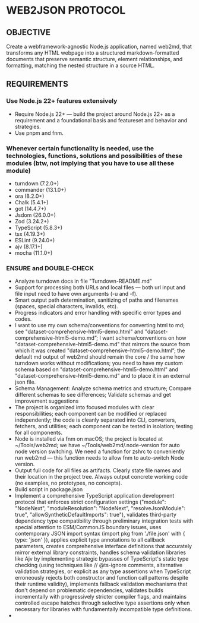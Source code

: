 # WEB2JSON PROTOCOL

## OBJECTIVE
Create a webframework-agnostic Node.js application, named web2md, that transforms any HTML webpage into a structured markdown-formatted documents that preserve semantic structure, element relationships, and formatting, matching the nested structure in a source HTML.

## REQUIREMENTS
### Use Node.js 22+ features extensively
- Require Node.js 22+ — build the project around Node.js 22+ as a requirement and a foundational basis and featureset and behavior and strategies.
- Use pnpm and fnm.

### Whenever certain functionality is needed, use the technologies, functions, solutions and possibilities of these modules (btw, not implying that you have to use all these module)
- turndown (7.2.0+)
- commander (13.1.0+)
- ora (8.2.0+)
- Chalk (5.4.1+)
- got (14.4.7+)
- Jsdom (26.0.0+)
- Zod (3.24.2+)
- TypeScript (5.8.3+)
- tsx (4.19.3+)
- ESLint (9.24.0+)
- ajv (8.17.1+)
- mocha (11.1.0+)

### ENSURE and DOUBLE-CHECK

- Analyze turndown docs in file "Turndown-README.md"
- Support for processing both URLs and local files — both url input and file input need to have own arguments (-u and -f).
- Smart output path determination, sanitizing of paths and filenames (spaces, special characters, invalids, etc).
- Progress indicators and error handling with specific error types and codes.
- I want to use my own schema/conventions for converting html to md; see "dataset-comprehensive-html5-demo.html" and "dataset-comprehensive-html5-demo.md”; I want schema/conventions on how "dataset-comprehensive-html5-demo.md" that mirrors the source from which it was created "dataset-comprehensive-html5-demo.html”; the default md output of web2md should remain the core / the same how turndown works without modifications; you need to have my custom schema based on "dataset-comprehensive-html5-demo.html" and "dataset-comprehensive-html5-demo.md” and to place it in an external json file.
- Schema Management: Analyze schema metrics and structure; Compare different schemas to see differences; Validate schemas and get improvement suggestions
- The project is organized into focused modules with clear responsibilities; each component can be modified or replaced independently; the code is cleanly separated into CLI, converters, fetchers, and utilities; each component can be tested in isolation; testing for all components.
- Node is installed via fnm on macOS; the project is located at ~/Tools/web2md; we have ~/Tools/web2md/.node-version for auto node version switching. We need a function for zshrc to conveniently run web2md — this function needs to allow fnm to auto-switch Node version.
- Output full code for all files as artifacts. Clearly state file names and their location in the project tree. Always output concrete working code (no examples, no prototypes, no concepts).
- Build script in package.json
- Implement a comprehensive TypeScript application development protocol that enforces strict configuration settings ("module": "NodeNext", "moduleResolution": "NodeNext", "resolveJsonModule": true", "allowSyntheticDefaultImports": true"), validates third-party dependency type compatibility through preliminary integration tests with special attention to ESM/CommonJS boundary issues, uses contemporary JSON import syntax (import pkg from './file.json' with { type: 'json' }), applies explicit type annotations to all callback parameters, creates comprehensive interface definitions that accurately mirror external library constraints, handles schema validation libraries like Ajv by implementing strategic bypasses of TypeScript's static type checking (using techniques like // @ts-ignore comments, alternative validation strategies, or explicit as any type assertions when TypeScript erroneously rejects both constructor and function call patterns despite their runtime validity), implements fallback validation mechanisms that don't depend on problematic dependencies, validates builds incrementally with progressively stricter compiler flags, and maintains controlled escape hatches through selective type assertions only when necessary for libraries with fundamentally incompatible type definitions.
- 